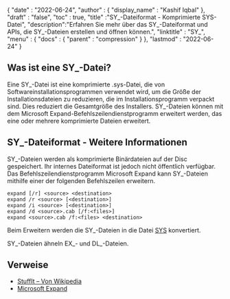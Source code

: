 {
  "date" : "2022-06-24",
  "author" : {
    "display_name" : "Kashif Iqbal"
},
  "draft" : "false",
  "toc" : true,
  "title" :"SY_-Dateiformat - Komprimierte SYS-Datei",
  "description":"Erfahren Sie mehr über das SY_-Dateiformat und APIs, die SY_-Dateien erstellen und öffnen können.",
  "linktitle" : "SY_",
  "menu" : {
    "docs" : {
      "parent" : "compression"
}
},
  "lastmod" : "2022-06-24"
}

## Was ist eine SY_-Datei?

Eine SY_-Datei ist eine komprimierte .sys-Datei, die von Softwareinstallationsprogrammen verwendet wird, um die Größe der Installationsdateien zu reduzieren, die im Installationsprogramm verpackt sind. Dies reduziert die Gesamtgröße des Installers. SY_-Dateien können mit dem Microsoft Expand-Befehlszeilendienstprogramm erweitert werden, das eine oder mehrere komprimierte Dateien erweitert.

## SY_-Dateiformat - Weitere Informationen

SY_-Dateien werden als komprimierte Binärdateien auf der Disc gespeichert. Ihr internes Dateiformat ist jedoch nicht öffentlich verfügbar. Das Befehlszeilendienstprogramm Microsoft Expand kann SY_-Dateien mithilfe einer der folgenden Befehlszeilen erweitern.

```
expand [/r] <source> <destination>
expand /r <source> [<destination>]
expand /i <source> [<destination>]
expand /d <source>.cab [/f:<files>]
expand <source>.cab /f:<files> <destination>
```
Beim Erweitern werden die SY_-Dateien in die Datei [SYS](https://docs.fileformat.com/system/sys/) konvertiert.

SY_-Dateien ähneln EX_- und DL_-Dateien.

## Verweise

* [StuffIt – Von Wikipedia](https://en.wikipedia.org/wiki/StuffIt)
* [Microsoft Expand](https://learn.microsoft.com/en-us/windows-server/administration/windows-commands/expand)

